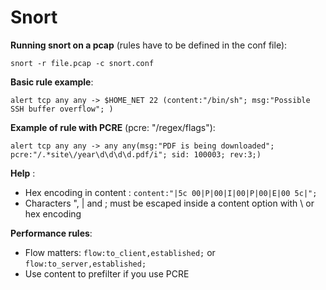 # Snort

**Running snort on a pcap** (rules have to be defined in the conf file):
```
snort -r file.pcap -c snort.conf
```

**Basic rule example**:
```
alert tcp any any -> $HOME_NET 22 (content:"/bin/sh"; msg:"Possible SSH buffer overflow"; )
```

**Example of rule with PCRE** (pcre: "/regex/flags"):
```
alert tcp any any -> any any(msg:"PDF is being downloaded"; pcre:"/.*site\/year\d\d\d\d.pdf/i"; sid: 100003; rev:3;)
```

**Help** :
* Hex encoding in content : `content:"|5c 00|P|00|I|00|P|00|E|00 5c|";`
* Characters ", | and ; must be escaped inside a content option with \ or hex encoding

**Performance rules**:
* Flow matters: `flow:to_client,established;` or `flow:to_server,established;`
* Use content to prefilter if you use PCRE


